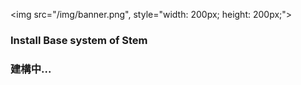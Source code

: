 
<img src="/img/banner.png", style="width: 200px; height: 200px;">

### Install Base system of Stem
### 建構中...